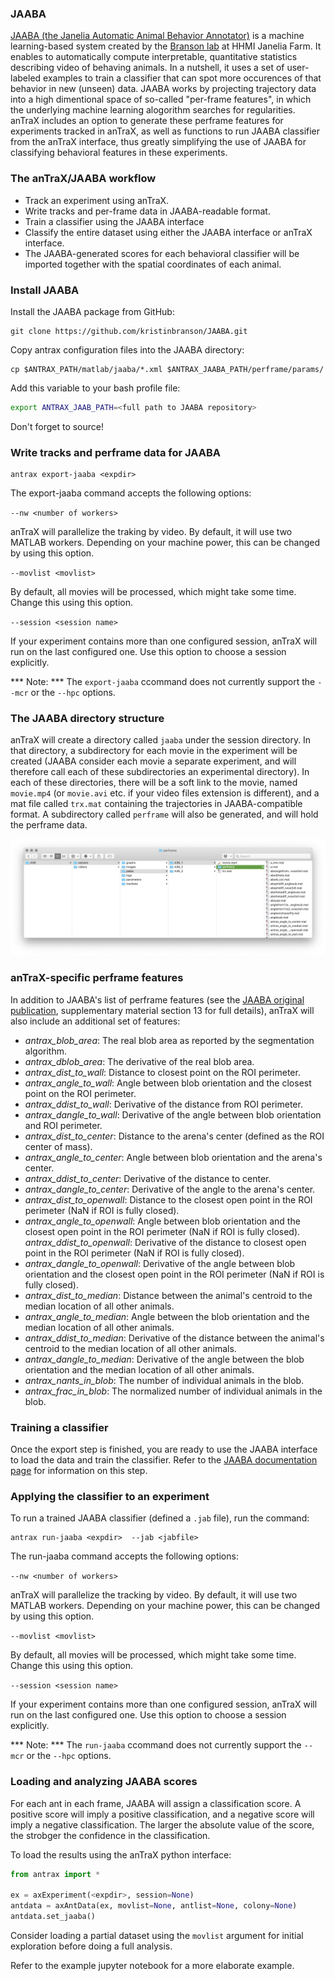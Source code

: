 ### JAABA

[JAABA (the Janelia Automatic Animal Behavior Annotator)](http://jaaba.sourceforge.net/index.html) is a machine learning-based system created by the [Branson lab](https://www.janelia.org/lab/branson-lab) at HHMI Janelia Farm. It enables  to automatically compute interpretable, quantitative statistics describing video of behaving animals. In a nutshell, it uses a set of user-labeled examples to train a classifier that can spot more occurences of that behavior in new (unseen) data. JAABA works by projecting trajectory data into a high dimentional space of so-called "per-frame features", in which the underlying machine learning alogorithm searches for regularities. 
anTraX includes an option to generate these perframe features for experiments tracked in anTraX, as well as functions to run JAABA classifier from the anTraX interface, thus greatly simplifying the use of JAABA for classifying behavioral features in these experiments. 

### The anTraX/JAABA workflow

* Track an experiment using anTraX. 
* Write tracks and per-frame data in JAABA-readable format.
* Train a classifier using the JAABA interface
* Classify the entire dataset using either the JAABA interface or anTraX interface.
* The JAABA-generated scores for each behavioral classifier will be imported together with the spatial coordinates of each animal.

### Install JAABA

Install the JAABA package from GitHub:

```console
git clone https://github.com/kristinbranson/JAABA.git
```

Copy antrax configuration files into the JAABA directory:

```console
cp $ANTRAX_PATH/matlab/jaaba/*.xml $ANTRAX_JAABA_PATH/perframe/params/
```

Add this variable to your bash profile file:

```bash
export ANTRAX_JAAB_PATH=<full path to JAABA repository>
```
Don't forget to source!

### Write tracks and perframe data for JAABA


```console
antrax export-jaaba <expdir>  

```

The export-jaaba command accepts the following options:


`--nw <number of workers>`

anTraX will parallelize the traking by video. By default, it will use two MATLAB workers. Depending on your machine power, this can be changed by using this option.

`--movlist <movlist>`

By default, all movies will be processed, which might take some time. Change this using this option.

`--session <session name>`

If your experiment contains more than one configured session, anTraX will run on the last configured one. Use this option to choose a session explicitly.

*** Note: *** The `export-jaaba` ccommand does not currently support the `--mcr` or the `--hpc` options.

### The JAABA directory structure

anTraX will create a directory called `jaaba` under the session directory. In that directory, a subdirectory for each movie in the experiment will be created (JAABA consider each movie a separate experiment, and will therefore call each of these subdirectories an experimental directory). In each of these directories, there will be a soft link to the movie, named `movie.mp4` (or `movie.avi` etc. if your video files extension is different), and a mat file called `trx.mat` containing the trajectories in JAABA-compatible format. A subdirectory called `perframe` will also be generated, and will hold the perframe data.

![expdir structure](images/jaaba_directory_structure.png "jaaba directory structure")


### anTraX-specific perframe features

In addition to JAABA's list of perframe features (see the [JAABA original publication](https://www.nature.com/articles/nmeth.2281), supplementary material section 13  for full details), anTraX will also include an additional set of features:

* *antrax_blob_area*: The real blob area as reported by the segmentation algorithm. 
* *antrax_dblob_area*: The derivative of the real blob area.
* *antrax_dist_to_wall*: Distance to closest point on the ROI perimeter.
* *antrax_angle_to_wall*: Angle between blob orientation and the closest point on the ROI perimeter.
* *antrax_ddist_to_wall*: Derivative of the distance from ROI perimeter.
* *antrax_dangle_to_wall*: Derivative of the angle between blob orientation and ROI perimeter.
* *antrax_dist_to_center*: Distance to the arena's center (defined as the ROI center of mass).
* *antrax_angle_to_center*: Angle between blob orientation and the arena's center.
* *antrax_ddist_to_center*: Derivative of the distance to center.
* *antrax_dangle_to_center*: Derivative of the angle to the arena's center.
* *antrax_dist_to_openwall*: Distance to the closest open point in the ROI perimeter (NaN if ROI is fully closed).
* *antrax_angle_to_openwall*: Angle between blob orientation and the closest open point in the ROI perimeter (NaN if ROI is fully closed).
*antrax_ddist_to_openwall*: Derivative of the distance to closest open point in the ROI perimeter (NaN if ROI is fully closed).
* *antrax_dangle_to_openwall*: Derivative of the angle between blob orientation and the closest open point in the ROI perimeter (NaN if ROI is fully closed).
* *antrax_dist_to_median*: Distance between the animal's centroid to the median location of all other animals.
* *antrax_angle_to_median*: Angle between the blob orientation and the median location of all other animals.
* *antrax_ddist_to_median*: Derivative of the distance between the animal's centroid to the median location of all other animals.
* *antrax_dangle_to_median*: Derivative of the angle between the blob orientation and the median location of all other animals.
* *antrax_nants_in_blob*: The number of individual animals in the blob.
* *antrax_frac_in_blob*: The normalized number of individual animals in the blob. 

### Training a classifier

Once the export step is finished, you are ready to use the JAABA interface to load the data and train the classifier. Refer to the [JAABA documentation page](http://jaaba.sourceforge.net/index.html) for information on this step.

### Applying the classifier to an experiment 


To run a trained JAABA classifier (defined a `.jab` file), run the command:

```console
antrax run-jaaba <expdir>  --jab <jabfile>
```

The run-jaaba command accepts the following options:

`--nw <number of workers>`

anTraX will parallelize the tracking by video. By default, it will use two MATLAB workers. Depending on your machine power, this can be changed by using this option.

`--movlist <movlist>`

By default, all movies will be processed, which might take some time. Change this using this option.

`--session <session name>`

If your experiment contains more than one configured session, anTraX will run on the last configured one. Use this option to choose a session explicitly.

*** Note: *** The `run-jaaba` ccommand does not currently support the `--mcr` or the `--hpc` options.

### Loading and analyzing JAABA scores

For each ant in each frame, JAABA will assign a classification score. A positive score will imply a positive classification, and a negative score will imply a negative classification. The larger the absolute value of the score, the strobger the confidence in the classification. 

To load the results using the anTraX python interface:

```python
from antrax import *

ex = axExperiment(<expdir>, session=None)
antdata = axAntData(ex, movlist=None, antlist=None, colony=None)
antdata.set_jaaba()
```

Consider loading a partial dataset using the `movlist` argument for initial exploration before doing a full analysis.

Refer to the example jupyter notebook for a more elaborate example.
